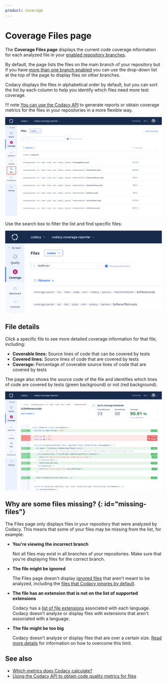 ```yaml
---
product: coverage
---
```


# Coverage Files page

The **Coverage Files page** displays the current code coverage information for each analyzed file in your [enabled repository branches](../repositories-configure/managing-branches.md).

By default, the page lists the files on the main branch of your repository but if you have [more than one branch enabled](../repositories-configure/managing-branches.md) you can use the drop-down list at the top of the page to display files on other branches.

Codacy displays the files in alphabetical order by default, but you can sort the list by each column to help you identify which files need more test coverage.

!!! note
    [You can use the Codacy API](../codacy-api/examples/obtaining-code-quality-metrics-for-files.md) to generate reports or obtain coverage metrics for the files in your repositories in a more flexible way.

![Files list](images/files.png)

Use the search box to filter the list and find specific files:

![Finding specific files](images/files-search.png)

## File details

Click a specific file to see more detailed coverage information for that file, including:

-   **Coverable lines:** Source lines of code that can be covered by tests
-   **Covered lines:** Source lines of code that are covered by tests
-   **Coverage:** Percentage of coverable source lines of code that are covered by tests

The page also shows the source code of the file and identifies which lines of code are covered by tests (green background) or not (red background).

![File detail](images/files-details.png)

## Why are some files missing? {: id="missing-files"}

The Files page only displays files in your repository that were analyzed by Codacy. This means that some of your files may be missing from the list, for example:

-   **You're viewing the incorrect branch**

    Not all files may exist in all branches of your repositories. Make sure that you're displaying files for the correct branch.

-   **The file might be ignored**

    The Files page doesn't display [ignored files](../repositories-configure/ignoring-files.md) that aren't meant to be analyzed, including the [files that Codacy ignores by default](../repositories-configure/ignoring-files.md#default-ignored-files).

-   **The file has an extension that is not on the list of supported extensions**

    Codacy has a [list of file extensions](../repositories-configure/file-extensions.md) associated with each language. Codacy doesn't analyze or display files with extensions that aren't associated with a language.

-   **The file might be too big**

    Codacy doesn't analyze or display files that are over a certain size. [Read more details](../faq/troubleshooting/why-is-my-file-over-150-kb-missing.md) for information on how to overcome this limit.

## See also

-   [Which metrics does Codacy calculate?](../faq/code-analysis/which-metrics-does-codacy-calculate.md)
-   [Using the Codacy API to obtain code quality metrics for files](../codacy-api/examples/obtaining-code-quality-metrics-for-files.md)
